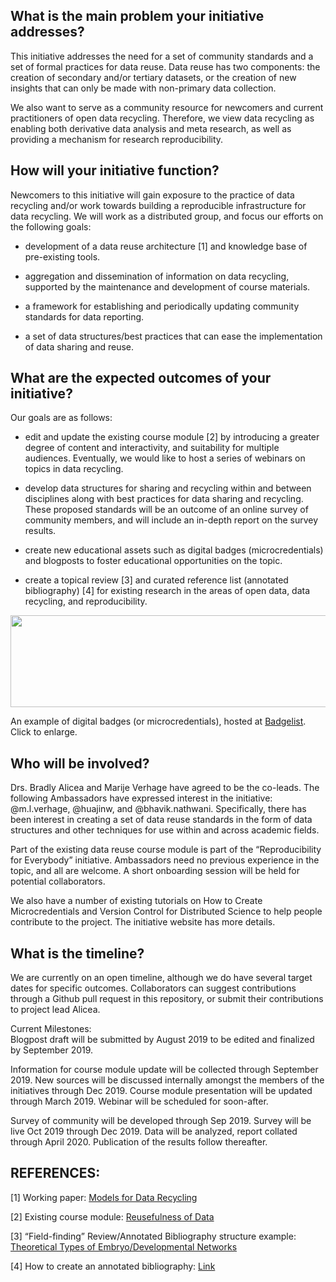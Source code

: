 ## What is the main problem your initiative addresses?  
This initiative addresses the need for a set of community standards and a set of formal practices for data reuse. Data reuse has two components: the creation of secondary and/or tertiary datasets, or the creation of new insights that can only be made with non-primary data collection.  

We also want to serve as a community resource for newcomers and current practitioners of open data recycling. Therefore, we view data recycling as enabling both derivative data analysis  and meta research, as well as providing a mechanism for research reproducibility. 

## How will your initiative function?  
Newcomers to this initiative will gain exposure to the practice of data recycling and/or work towards building a reproducible infrastructure for data recycling. We will work as a distributed group, and focus our efforts on the following goals:  

* development of a data reuse architecture [1]  and knowledge base of pre-existing tools.  

* aggregation and dissemination of information on data recycling, supported by the maintenance and development of course materials.

* a framework for establishing and periodically updating community standards for data reporting.  

* a set of data structures/best practices that can ease the implementation of data sharing and reuse.  

## What are the expected outcomes of your initiative?  
Our goals are as follows:  

* edit and update the existing course module [2] by introducing a greater degree of content and interactivity, and suitability for multiple audiences. Eventually, we would like to host a series of  webinars on topics in data recycling. 
 
* develop data structures for sharing and recycling within and between disciplines along with best practices for data sharing and recycling. These proposed standards will be an outcome of an online survey of community members, and will include an in-depth report on the survey results.

* create new educational assets such as digital badges (microcredentials) and blogposts to foster educational opportunities on the topic.  

* create a topical review [3] and curated reference list (annotated bibliography) [4] for existing research in the areas of open data, data recycling, and reproducibility.  

<p align="center">
  <img width="566" height="147" src="https://user-images.githubusercontent.com/38323286/58852056-923a8c80-865a-11e9-8b06-0a923589fdc7.png"><BR>
</p>
  
An example of digital badges (or microcredentials), hosted at [Badgelist](https://www.badgelist.com/). Click to enlarge.

## Who will be involved?  
Drs. Bradly Alicea and Marije Verhage have agreed to be the co-leads. The following Ambassadors have expressed interest in the initiative: @m.l.verhage, @huajinw, and @bhavik.nathwani. Specifically, there has been interest in creating a set of data reuse standards in the form of data structures and other techniques for use within and across academic fields.
 
Part of the existing data reuse course module is part of the “Reproducibility for Everybody” initiative. Ambassadors need no previous experience in the topic, and all are welcome. A short onboarding session will be held for potential collaborators.
 
We also have a number of existing tutorials on How to Create Microcredentials and Version Control for Distributed Science to help people contribute to the project. The initiative website has more details.  
 
## What is the timeline?
We are currently on an open timeline, although we do have several target dates for specific outcomes. Collaborators can suggest contributions through a Github pull request in this repository, or submit their contributions to project lead Alicea.
 
Current Milestones:  
Blogpost draft will be submitted by August 2019 to be edited and finalized by September 2019. 

Information for course module update will be collected through September 2019. New sources will be discussed internally amongst the members of the initiatives through Dec 2019. Course module presentation will be updated through March 2019. Webinar will be scheduled for soon-after. 

Survey of community will be developed through Sep 2019. Survey will be live Oct 2019 through Dec 2019. Data will be analyzed, report collated through April 2020. Publication of the results follow thereafter. 


## REFERENCES:
[1] Working paper: [Models for Data Recycling](https://github.com/Orthogonal-Research-Lab/Models-for-Data-Recycling)

[2] Existing course module: [Reusefulness of Data](https://github.com/Orthogonal-Research-Lab/Module-II-reusefulness-of-data)

[3] “Field-finding” Review/Annotated Bibliography structure example: [Theoretical Types of Embryo/Developmental Networks](https://github.com/devoworm/Theoretical-Types-of-Embryo-Developmental-Networks/blob/master/README.md)

[4] How to create an annotated bibliography: [Link](http://jonathanpeelle.net/creating-an-annotated-bibliography)
